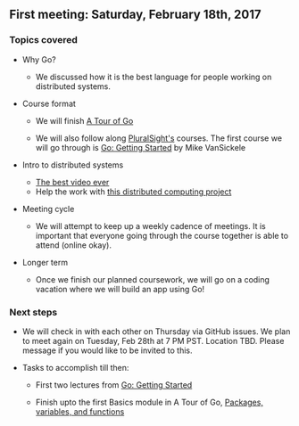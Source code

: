 ## First meeting: Saturday, February 18th, 2017

### Topics covered

* Why Go?
  * We discussed how it is the best language for people working on distributed systems. 

* Course format
  * We will finish [A Tour of Go](https://tour.golang.org/welcome/1)

  * We will also follow along [PluralSight's](https://www.pluralsight.com) courses. The first course we will go through is [Go: Getting Started](https://app.pluralsight.com/library/courses/go-getting-started/table-of-contents) by Mike VanSickele
  
* Intro to distributed systems
  * [The best video ever](https://www.youtube.com/watch?v=YS-QvfCZWvc) 
  * Help the work with [this distributed computing project](https://folding.stanford.edu/)
  
* Meeting cycle
  * We will attempt to keep up a weekly cadence of meetings. It is important that everyone going through the course together is able to attend (online okay).
  
* Longer term
  * Once we finish our planned coursework, we will go on a coding vacation where we will build an app using Go!
  
### Next steps

* We will check in with each other on Thursday via GitHub issues. We plan to meet again on Tuesday, Feb 28th at 7 PM PST. Location TBD. Please message if you would like to be invited to this. 

* Tasks to accomplish till then:

  * First two lectures from [Go: Getting Started](https://app.pluralsight.com/library/courses/go-getting-started/table-of-contents)
  
  * Finish upto the first Basics module in A Tour of Go, [Packages, variables, and functions](https://tour.golang.org/basics/17)

  

